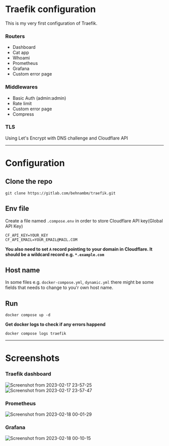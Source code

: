 # Traefik configuration

This is my very first configuration of Traefik.
### Routers

- Dashboard
- Cat app
- Whoami
- Prometheus
- Grafana
- Custom error page


### Middlewares

- Basic Auth (admin:admin)
- Rate limit
- Custom error page
- Compress

### TLS
Using Let's Encrypt with DNS challenge and Cloudflare API


---
# Configuration

## Clone the repo
```
git clone https://gitlab.com/behnambm/traefik.git
```

## Env file
Create a file named `.compose.env` in order to store Cloudflare API key(Global API Key)
```
CF_API_KEY=YOUR_KEY
CF_API_EMAIL=YOUR_EMAIL@MAIL.COM
```

**You also need to set `A` record pointing to your domain in Cloudflare. It should be a wildcard record e.g. `*.example.com`**


## Host name

In some files e.g. `docker-compose.yml`, `dynamic.yml` there might be some fields that needs to change to you'r own host name.


## Run 
```
docker compose up -d
```

**Get docker logs to check if any errors happend**

```
docker compose logs traefik
```


---


# Screenshots

### Traefik dashboard
![Screenshot from 2023-02-17 23-57-25](https://user-images.githubusercontent.com/26994700/219871676-c5526478-959a-4d76-a3b8-b659c8d98f63.png)
![Screenshot from 2023-02-17 23-57-47](https://user-images.githubusercontent.com/26994700/219872189-94a67018-effe-4229-946a-618876888098.png)

### Prometheus 
![Screenshot from 2023-02-18 00-01-29](https://user-images.githubusercontent.com/26994700/219871698-7f6ec669-3b0c-4385-9601-06a4c9727c0b.png)

### Grafana
![Screenshot from 2023-02-18 00-10-15](https://user-images.githubusercontent.com/26994700/219871704-14a847be-da19-4b1e-9f6f-0df83011a1ae.png)

